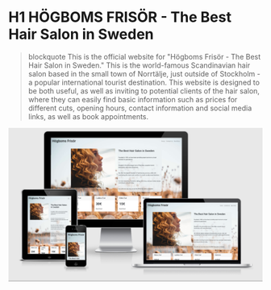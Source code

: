 # H1 HÖGBOMS FRISÖR - The Best Hair Salon in Sweden
> blockquote This is the official website for "Högboms Frisör - The Best Hair Salon in Sweden." This is the world-famous Scandinavian hair salon based in the small town of Norrtälje, just outside of Stockholm - a popular international tourist destination.
This website is designed to be both useful, as well as inviting to potential clients of the hair salon, where they can easily find basic information such as prices for different cuts, opening hours, contact information and social media links, as well as book appointments.

![image](assets/images/ci-responsive.png)


